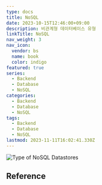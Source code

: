 ```yaml
---
type: docs
title: NoSQL
date: 2023-10-15T12:46:00+09:00
description: 비관계형 데이터베이스 유형
linkTitle: NoSQL
nav_weight: 3
nav_icon:
  vendor: bs
  name: book
  color: indigo
featured: true
series:
  - Backend
  - Database
  - NoSQL
categories:
  - Backend
  - Database
  - NoSQL
tags:
  - Backend
  - Database
  - NoSQL
lastmod: 2023-11-11T16:02:41.330Z
---
```


![Type of NoSQL Datastores](/backend/types-of-nosql-datastores.png#center)

## Reference
